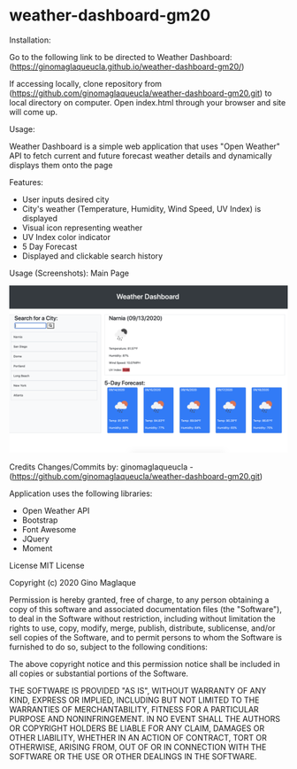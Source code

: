 # weather-dashboard-gm20
Installation:

Go to the following link to be directed to Weather Dashboard:
(https://ginomaglaqueucla.github.io/weather-dashboard-gm20/)

If accessing locally, clone repository from (https://github.com/ginomaglaqueucla/weather-dashboard-gm20.git) to local directory on computer. Open index.html through your browser and site will come up.

Usage:

Weather Dashboard is a simple web application that uses "Open Weather" API to fetch current and future forecast weather details and dynamically displays them onto the page

Features:
- User inputs desired city
- City's weather (Temperature, Humidity, Wind Speed, UV Index) is displayed
- Visual icon representing weather
- UV Index color indicator
- 5 Day Forecast
- Displayed and clickable search history


Usage (Screenshots):
Main Page

![Main Page](./assets/images/weather-dashboard.png)


Credits Changes/Commits by: ginomaglaqueucla - (https://github.com/ginomaglaqueucla/weather-dashboard-gm20.git)

Application uses the following libraries:
- Open Weather API
- Bootstrap
- Font Awesome
- JQuery
- Moment

License MIT License

Copyright (c) 2020 Gino Maglaque

Permission is hereby granted, free of charge, to any person obtaining a copy of this software and associated documentation files (the "Software"), to deal in the Software without restriction, including without limitation the rights to use, copy, modify, merge, publish, distribute, sublicense, and/or sell copies of the Software, and to permit persons to whom the Software is furnished to do so, subject to the following conditions:

The above copyright notice and this permission notice shall be included in all copies or substantial portions of the Software.

THE SOFTWARE IS PROVIDED "AS IS", WITHOUT WARRANTY OF ANY KIND, EXPRESS OR IMPLIED, INCLUDING BUT NOT LIMITED TO THE WARRANTIES OF MERCHANTABILITY, FITNESS FOR A PARTICULAR PURPOSE AND NONINFRINGEMENT. IN NO EVENT SHALL THE AUTHORS OR COPYRIGHT HOLDERS BE LIABLE FOR ANY CLAIM, DAMAGES OR OTHER LIABILITY, WHETHER IN AN ACTION OF CONTRACT, TORT OR OTHERWISE, ARISING FROM, OUT OF OR IN CONNECTION WITH THE SOFTWARE OR THE USE OR OTHER DEALINGS IN THE SOFTWARE.